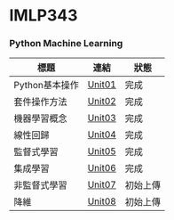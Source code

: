 # IMLP343
### Python Machine Learning<br>
標題             |連結                                                              |狀態
---             |:---:                                                             |---
Python基本操作   |[Unit01](https://github.com/Yicheng-1218/IMLP/tree/main/Unit01)   |完成
套件操作方法     |[Unit02](https://github.com/Yicheng-1218/IMLP/tree/main/Unit02)   |完成
機器學習概念     |[Unit03](https://github.com/Yicheng-1218/IMLP/tree/main/Unit03)   |完成
線性回歸         |[Unit04](https://github.com/Yicheng-1218/IMLP/tree/main/Unit04)   |完成
監督式學習       |[Unit05](https://github.com/Yicheng-1218/IMLP/tree/main/Unit05)   |完成
集成學習         |[Unit06](https://github.com/Yicheng-1218/IMLP/tree/main/Unit06)   |完成
非監督式學習     |[Unit07](https://github.com/Yicheng-1218/IMLP/tree/main/Unit07)   |初始上傳
降維            |[Unit08](https://github.com/Yicheng-1218/IMLP/tree/main/Unit08)   |初始上傳
